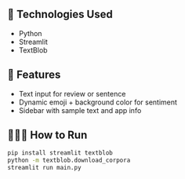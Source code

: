 ## 🔧 Technologies Used
- Python
- Streamlit
- TextBlob

## 🎨 Features
- Text input for review or sentence
- Dynamic emoji + background color for sentiment
- Sidebar with sample text and app info

## 🏃‍♀️‍➡️ How to Run
```bash
pip install streamlit textblob
python -m textblob.download_corpora
streamlit run main.py
